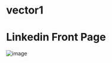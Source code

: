# vector1
# Linkedin Front Page
![image](https://github.com/vighnesh-1/vector_linkedin/assets/94525514/14bc92f6-e1c3-4d58-9672-5e3f6b5af780)
